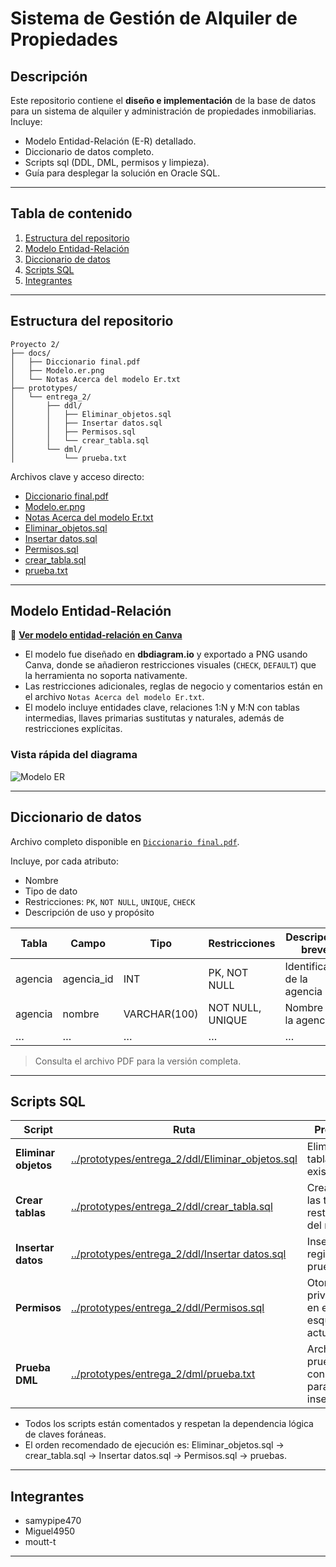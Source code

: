 # Sistema de Gestión de Alquiler de Propiedades

## Descripción

Este repositorio contiene el **diseño e implementación** de la base de datos para un sistema de alquiler y administración de propiedades inmobiliarias. Incluye:

- Modelo Entidad-Relación (E-R) detallado.
- Diccionario de datos completo.
- Scripts sql (DDL, DML, permisos y limpieza).
- Guía para desplegar la solución en Oracle SQL.

---

## Tabla de contenido

1. [Estructura del repositorio](#estructura-del-repositorio)
2. [Modelo Entidad-Relación](#modelo-entidad-relación)
3. [Diccionario de datos](#diccionario-de-datos)
4. [Scripts SQL](#scripts-sql)
5. [Integrantes](#integrantes)

---

## Estructura del repositorio

```text
Proyecto 2/
├── docs/
│   ├── Diccionario final.pdf
│   ├── Modelo.er.png
│   └── Notas Acerca del modelo Er.txt
├── prototypes/
│   └── entrega_2/
│       ├── ddl/
│       │   ├── Eliminar_objetos.sql
│       │   ├── Insertar datos.sql
│       │   ├── Permisos.sql
│       │   └── crear_tabla.sql
│       └── dml/
│           └── prueba.txt
```

Archivos clave y acceso directo:
- [Diccionario final.pdf](Diccionario%20final.pdf)
- [Modelo.er.png](Modelo.er.png)
- [Notas Acerca del modelo Er.txt](Notas%20Acerca%20del%20modelo%20Er.txt)
- [Eliminar_objetos.sql](../prototypes/entrega_2/ddl/Eliminar_objetos.sql)
- [Insertar datos.sql](../prototypes/entrega_2/ddl/Insertar%20datos.sql)
- [Permisos.sql](../prototypes/entrega_2/ddl/Permisos.sql)
- [crear_tabla.sql](../prototypes/entrega_2/ddl/crear_tabla.sql)
- [prueba.txt](../prototypes/entrega_2/dml/prueba.txt)


---

## Modelo Entidad-Relación

🔗 **[Ver modelo entidad-relación en Canva](https://www.canva.com/design/DAGl-oL30ao/FoqAeF8UiuVoGc95kQF6jQ/edit?utm_content=DAGl-oL30ao&utm_campaign=designshare&utm_medium=link2&utm_source=sharebutton)**

- El modelo fue diseñado en **dbdiagram.io** y exportado a PNG usando Canva, donde se añadieron restricciones visuales (`CHECK`, `DEFAULT`) que la herramienta no soporta nativamente.
- Las restricciones adicionales, reglas de negocio y comentarios están en el archivo `Notas Acerca del modelo Er.txt`.
- El modelo incluye entidades clave, relaciones 1:N y M:N con tablas intermedias, llaves primarias sustitutas y naturales, además de restricciones explícitas.

### Vista rápida del diagrama

![Modelo ER](Modelo.er.png)

---

## Diccionario de datos

Archivo completo disponible en [`Diccionario final.pdf`](Diccionario%20final.pdf).

Incluye, por cada atributo:
- Nombre
- Tipo de dato
- Restricciones: `PK`, `NOT NULL`, `UNIQUE`, `CHECK`
- Descripción de uso y propósito

| Tabla   | Campo        | Tipo           | Restricciones | Descripción breve           |
|---------|--------------|----------------|---------------|-----------------------------|
| agencia | agencia_id   | INT            | PK, NOT NULL  | Identificador de la agencia |
| agencia | nombre       | VARCHAR(100)   | NOT NULL, UNIQUE | Nombre de la agencia      |
| …       | …            | …              | …             | …                           |

> Consulta el archivo PDF para la versión completa.

---

## Scripts SQL

| Script                      | Ruta                                                                                   | Propósito                                                  |
|-----------------------------|----------------------------------------------------------------------------------------|------------------------------------------------------------|
| **Eliminar objetos**        | [../prototypes/entrega_2/ddl/Eliminar_objetos.sql](../prototypes/entrega_2/ddl/Eliminar_objetos.sql) | Elimina tablas si existen                                  |
| **Crear tablas**            | [../prototypes/entrega_2/ddl/crear_tabla.sql](../prototypes/entrega_2/ddl/crear_tabla.sql)           | Crea todas las tablas y restricciones del modelo           |
| **Insertar datos**          | [../prototypes/entrega_2/ddl/Insertar datos.sql](../prototypes/entrega_2/ddl/Insertar%20datos.sql)   | Inserta registros de prueba                                |
| **Permisos**                | [../prototypes/entrega_2/ddl/Permisos.sql](../prototypes/entrega_2/ddl/Permisos.sql)                 | Otorga privilegios en el esquema actual                    |
| **Prueba DML**              | [../prototypes/entrega_2/dml/prueba.txt](../prototypes/entrega_2/dml/prueba.txt)                     | Archivo de prueba o consultas para validar inserciones     |

- Todos los scripts están comentados y respetan la dependencia lógica de claves foráneas.
- El orden recomendado de ejecución es: Eliminar_objetos.sql → crear_tabla.sql → Insertar datos.sql → Permisos.sql → pruebas.

---

## Integrantes

- samypipe470
- Miguel4950
- moutt-t

---